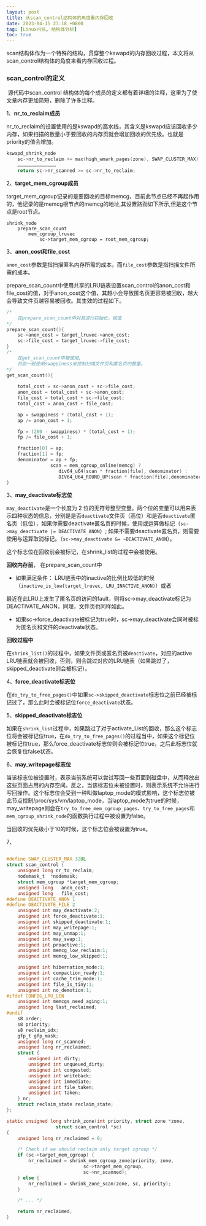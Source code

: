 ```yaml
---
layout: post
title: 从scan_control结构体的角度看内存回收
date: 2023-04-15 23:18 +0800
tag: [Linux内核, 结构体分析]
toc: true
---
```


scan结构体作为一个特殊的结构，贯穿整个kswapd的内存回收过程，本文将从scan_control结构体的角度来看内存回收过程。

### scan_control的定义

​		源代码中scan_control 结构体的每个成员的定义都有着详细的注释，这里为了使文章内存更加简短，删除了许多注释。

1、**nr_to_reclaim成员**

nr_to_reclaim的设置使用的是kswapd的高水线，其含义是kswapd应该回收多少内存，如果扫描的数量小于要回收的内存页就会增加回收的优先级。也就是priority的值会增加。

```c
kswapd_shrink_node
	sc->nr_to_reclaim += max(high_wmark_pages(zone), SWAP_CLUSTER_MAX);
	……………………………………
	return sc->nr_scanned >= sc->nr_to_reclaim;
```

2、**target_mem_cgroup成员**

target_mem_cgroup记录的是要回收的目标memcg，目前此节点已经不再起作用的，他记录的是memcg根节点的memcg的地址,其设置路劲如下所示,但是这个节点是root节点。

```
shrink_node
	prepare_scan_count
		mem_cgroup_lruvec
			sc->target_mem_cgroup = root_mem_cgroup;
```

3、**anon_cost和file_cost**

​		`anon_cost`参数是指扫描匿名内存所需的成本，而`file_cost`参数是指扫描文件所需的成本。

 prepare_scan_count中使用共享的LRU链表设置scan_control的anon_cost和file_cost的值，对于anon_cost这个值，其越小会导致匿名页更容易被回收，越大会导致文件页越容易被回收。其生效的过程如下。

```c
/*
	在prepare_scan_count中对其进行初始化，赋值
*/
prepare_scan_count(){
    sc->anon_cost = target_lruvec->anon_cost;
	sc->file_cost = target_lruvec->file_cost;
}
/*
	在get_scan_count中被使用,
	目前一般使用swappiness来控制扫描文件页和匿名页的数量。
*/
get_scan_count(){
    
    total_cost = sc->anon_cost + sc->file_cost;
	anon_cost = total_cost + sc->anon_cost;
	file_cost = total_cost + sc->file_cost;
	total_cost = anon_cost + file_cost;

	ap = swappiness * (total_cost + 1);
	ap /= anon_cost + 1;

	fp = (200 - swappiness) * (total_cost + 1);
	fp /= file_cost + 1;

	fraction[0] = ap;
	fraction[1] = fp;
	denominator = ap + fp;
    			scan = mem_cgroup_online(memcg) ?
			       div64_u64(scan * fraction[file], denominator) :
			       DIV64_U64_ROUND_UP(scan * fraction[file],denominator);
}
```

3、**may_deactivate标志位**

 `may_deactivate`是一个长度为 2 位的无符号整型变量。两个位的变量可以用来表示四种状态的信息，分别是是否`deactivate`文件页（高位）和是否`deactivate`匿名页（低位），如果你需要deactivate匿名页的时候，使用或运算做标记（`sc->may_deactivate |= DEACTIVATE_ANON`）; 如果不需要deactivate匿名页，则需要使用与运算取消标记。（`sc->may_deactivate &= ~DEACTIVATE_ANON`）。

这个标志位在回收前会被标记，在shrink_list的过程中会被使用。

**回收内存前**， 在prepare_scan_count中

- 如果满足条件： LRU链表中的inactive的比例比较低的时候（`inactive_is_low(target_lruvec, LRU_INACTIVE_ANON)`）或者

最近在此LRU上发生了匿名页的访问的fault，则将sc->may_deactivate标记为DEACTIVATE_ANON，同理，文件页也同样如此。

- 如果sc->force_deactivate被标记为true时，sc->may_deactivate会同时被标为匿名页和文件的deactivate状态。

**回收过程中**

在`shrink_list()`的过程中，如果文件页或匿名页被`deactivate`，对应的active LRU链表就会被回收，否则，则会跳过对应的LRU链表（如果跳过了，skipped_deactivate则会被标记）。



4、**force_deactivate标志位**

在`do_try_to_free_pages()`中如果`sc->skipped_deactivate`标志位之前已经被标记过了，那么此时会被标记位`force_deactivate`状态。

5、**skipped_deactivate标志位**

如果在`shrink_list`过程中，如果跳过了对于activate_List的回收，那么这个标志位将会被标记位true，在`do_try_to_free_pages()`的过程当中，如果这个标记位被标记位true，那么force_deactivate标志位则会被标记位true，之后此标志位就会恢复位false状态。

6、**may_writepage标志位**

当该标志位被设置时，表示当前系统可以尝试写回一些页面到磁盘中，从而释放出这些页面占用的内存空间。反之，当该标志位未被设置时，则表示系统不允许进行写回操作。这个标志位会受到一种叫做laptop_mode的模式影响，这个标志位被此节点控制/proc/sys/vm/laptop_mode，当laptop_mode为true的时候，may_writepage则会在`try_to_free_mem_cgroup_pages`、`try_to_free_pages`和`mem_cgroup_shrink_node`的函数执行过程中被设置为false。

当回收的优先级小于10的时候，这个标志位会被设置为true。

7、

```c

#define SWAP_CLUSTER_MAX 32UL
struct scan_control {
	unsigned long nr_to_reclaim;
	nodemask_t	*nodemask;
	struct mem_cgroup *target_mem_cgroup;
	unsigned long	anon_cost;
	unsigned long	file_cost;
#define DEACTIVATE_ANON 1
#define DEACTIVATE_FILE 2
	unsigned int may_deactivate:2;
	unsigned int force_deactivate:1;
	unsigned int skipped_deactivate:1;
	unsigned int may_writepage:1;
	unsigned int may_unmap:1;
	unsigned int may_swap:1;
	unsigned int proactive:1;
	unsigned int memcg_low_reclaim:1;
	unsigned int memcg_low_skipped:1;

	unsigned int hibernation_mode:1;
	unsigned int compaction_ready:1;
	unsigned int cache_trim_mode:1;
	unsigned int file_is_tiny:1;
	unsigned int no_demotion:1;
#ifdef CONFIG_LRU_GEN
	unsigned int memcgs_need_aging:1;
	unsigned long last_reclaimed;
#endif
	s8 order;
	s8 priority;
	s8 reclaim_idx;
	gfp_t gfp_mask;
	unsigned long nr_scanned;
	unsigned long nr_reclaimed;
	struct {
		unsigned int dirty;
		unsigned int unqueued_dirty;
		unsigned int congested;
		unsigned int writeback;
		unsigned int immediate;
		unsigned int file_taken;
		unsigned int taken;
	} nr;
	struct reclaim_state reclaim_state;
};
```





```c
static unsigned long shrink_zone(int priority, struct zone *zone,
                  struct scan_control *sc)
{
    unsigned long nr_reclaimed = 0;

    /* Check if we should reclaim only target cgroup */
    if (sc->target_mem_cgroup) {
        nr_reclaimed = shrink_mem_cgroup_zone(priority, zone,
                            sc->target_mem_cgroup,
                            sc->nr_scanned);
    } else {
        nr_reclaimed = shrink_zone_scan(zone, sc, priority);
    }

    /* ... */

    return nr_reclaimed;
}

```

